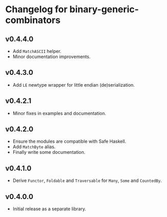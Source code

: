 # Changelog for binary-generic-combinators

## v0.4.4.0

- Add `MatchASCII` helper.
- Minor documentation improvements.

## v0.4.3.0

- Add `LE` newtype wrapper for little endian (de)serialization.

## v0.4.2.1

- Minor fixes in examples and documentation.

## v0.4.2.0

- Ensure the modules are compatible with Safe Haskell.
- Add `MatchByte` alias.
- Finally write some documentation.

## v0.4.1.0

- Derive `Functor`, `Foldable` and `Traversable` for `Many`, `Some` and `CountedBy`.

## v0.4.0.0

- Initial release as a separate library.
